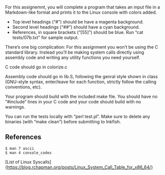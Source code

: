 For this assignemnt, you will complete a program that takes an input file in a Markdown-like format and prints it to the Linux console with colors added.

 * Top level headings (“#”) should be have a magenta background.
 * Second level headings (“##”) should have a cyan background.
 * References, in square brackets (“[55]”) should be blue.
Run “cat tests/07b.txt” for sample output.

There’s one big complication: For this assignment you won’t be using the C standard library. Instead you’ll be making system calls directly using assembly code and writing any utility functions you need yourself.

C code should go in colorize.c

Assembly code should go in lib.S, following the genral style shown in class (GNU-style syntax, enter/leave for each function, strictly follow the calling conventions, etc).

Your program should build with the included make file. You should have no “#include” lines in your C code and your code should build with no warnings.

You can run the tests locally with “perl test.pl”. Make sure to delete any binaries (with “make clean”) before submitting to Inkfish.

## References

```
$ man 7 ascii
$ man 4 console_codes
```

[List of Linux Syscalls]{https://blog.rchapman.org/posts/Linux_System_Call_Table_for_x86_64/}
